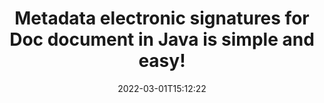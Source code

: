 ---
############################# Static ############################
layout: "auto-gen-signature"
date: 2022-03-01T15:12:22
draft: false
operation: Sign
signaturetype: Metadata
fileformat: Doc
productName: Java
lang: en
productCode: java
otherformats: pdf doc docx docm dot dotm dotx odt ott rtf xls xlsx xlsm xlsb csv ods ots xltx xltm ppt pptx pps ppsx odp otp potx potm pptm ppsm png jpeg bmp gif tiff svg webp wmf
breadcrumb: Put Metadata signature on Doc for Java

############################# Head ############################
head_title: "Create Metadata electronic signatures in the Doc documents with Java"
head_description: "Make Metadata as hidden electronic signatures withint the Doc documents for Java using a few lines of code. Use the GroupDocs Document Signature API to e-sign your business documents and files with Metadata information."

############################# Header ############################
title: "Metadata electronic signatures for Doc document in Java is simple and easy!"
description: "eSign your Doc documents and contracts with the hidden Metadata. Generate Metadata for image, Words, PDF, Excel and Presentation quick, easy and simple with few lines of code to set up options.!"
bg_image: "https://cms.admin.containerize.com/templates/aspose/App_Themes/V3/images/bg/header1.png"
bg_overlay: false
button:
    enable: true

############################# SubMenu ############################
submenu:
    enable: true

    left:
        img_alt: "GroupDocs.Signature for Java"
        image: "https://cms.admin.containerize.com/templates/groupdocs/images/product-logos/90x90-noborder/groupdocs-signature-java.png"
        product: "GroupDocs.Signature"
        platform: "Java"



############################# About ############################
about:
    enable: true
    title: "About GroupDocs.Signature for Java API"
    content: |
        [GroupDocs.Signature for Java](https://products.groupdocs.com/signature/java/) is a advanced .NET API to e-sign documents with digital signatures using QR Code. Users can generate QR code to download it, share over the social media as image. The signed document can be scanned with API or simply over the mobile camera! Sign electronically your business contracts and official documents with adding QR Code signature and manipulate it. Any QR Code signature will contains unique custom information to identifies the signer or authorizes the document. Also the QR Code content can be encrypted and decrypted with personal keys programitically. That allows many posibilities to share sensetive data inside the public documents. After the signing user can update, verify, remove, preview and search for the Barcodes within PDF, Microsoft Word, Excel worksheets, PowerPoint presentations, Adobe Photoshop, metafiles and image file formats, with additional support for customizing signature properties as needed.
    

overview:
    enable: true
    title: "Overview API"
    content: |
        Sign your Doc files with Metadata signatures using Java easily. You can use just a couple of Java code lines in any platform of your choice like - Windows, Linux, macOS.
        You can put Metadata on Doc file in a very convenient way and for free. Besides that it is possible to sign Doc files using advanced Metadata options. 
        
        There are a lot of options features to sign Doc which you may use for your purposes:

        * Metadata position on the page can be set up as absolutely as relatively;;
        * One Metadata signature may be placed on specified pages of multi-page documents;;
        * A lot of additional signature features like color, size, border etc. are available..
        
        There are also saving options for signed Doc file:

        * after signing file might be saved with other supported format;
        * furthermore file can be encrypted with password or saved to memory stream.

        Signing Doc files with Metadata provides vast amount opportunities for users. Moreover there is no need for any additional software installed - like MS Office, Open Office, Adobe Acrobat Reader etc.


############################# Steps ############################
steps:
    enable: true
    title_left: "Steps to sign Doc with Metadata in Java"
    content_left: |
        [GroupDocs.Signature for Java](https://products.groupdocs.com/signature/java/) provides ability to sign Doc documents with Metadata signatures quick and easily.
        
        * Create an instance of Signature class providing Doc file supposed to signing as path or memory stream
        * Instantiate SignOptions class and set all demanded data.
        * Invoke the Signature.Sign passing output Doc file or memory stream

    title_right: "System Requirements"
    content_right: |
        Documents signing with GroupDocs.Signature for Java can be performed in just a few simple steps. Our APIs are supported on all major platforms and operating systems. Before executing the code below, make sure you have the following prerequisites installed on your system.

        * Operating systems: Microsoft Windows, Linux, MacOS
        * Development environments: NetBeans, Intellij IDEA, Eclipse, etc.
        * Java runtime: J2SE 6.0 and above
        * Get the latest GroupDocs.Signature for Java from [Maven](https://repository.groupdocs.com/webapp/#/artifacts/browse/tree/General/repo/com/groupdocs/groupdocs-signature)
         
    code: |
        ```java    
        
        // Set up input Doc file
        string filePath = "input.doc";
        // Set up output file
        string outputFilePath = "output.doc";

        // Instantiate Signature for input file
        Signature signature = new Signature(filePath);

        // instantiate metadata signing options
        MetadataSignOptions options = new MetadataSignOptions();

        // setup Author property
        WordProcessingMetadataSignature mdSign_Author = new WordProcessingMetadataSignature("Author", "Mr.Scherlock Holmes");// String value
        options.Signatures.Add(mdSign_Author);
        // setup document data
        WordProcessingMetadataSignature mdSign_DocData = new WordProcessingMetadataSignature("CreatedOn", DateTime.Now);// Datetime value
        options.Signatures.Add(mdSign_DocData);
        // setup document id
        WordProcessingMetadataSignature mdSign_DocId = new WordProcessingMetadataSignature("DocumentId", 123456);// Integer value
        options.Signatures.Add(mdSign_DocId);

        // sign Doc document
        SignResult result = signature.sign(outputFilePath, options);

        ```

############################# Demos ############################
demos:
    enable: true
    title: "Signing Doc documents with Metadata Live Demo"
    content: |
       Sign Doc file with Metadata signature right now by visiting the [GroupDocs.Signature App](https://products.groupdocs.app/signature/family) website. Free online demo waiting for you.          

############################# More Formats ############################
more_formats:
    enable: true
    title: "Signing Other Document Formats with Metadata using Java"
    content: |
        Java Metadata signatures management API for documents and images. Add Metadata signatures to some of the popular file formats as stated below.
    format: 
       
       
back_to_top:
    enable: true
---